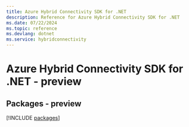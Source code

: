 ```yaml
---
title: Azure Hybrid Connectivity SDK for .NET
description: Reference for Azure Hybrid Connectivity SDK for .NET
ms.date: 07/22/2024
ms.topic: reference
ms.devlang: dotnet
ms.service: hybridconnectivity
---
```

# Azure Hybrid Connectivity SDK for .NET - preview
## Packages - preview
[!INCLUDE [packages](hybrid-connectivity-index.md)]